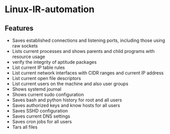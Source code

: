 # Linux-IR-automation

## Features 
- Saves established connections and listening ports, including those using raw sockets
- Lists current processes and shows parents and child programs with resource usage 
- verify the integrity of aptitude packages 
- List current IP table rules
- List current network interfaces with CIDR ranges and current IP address
- List current open file descriptors
- List current users on the machine and also user groups
- Shows systemd journal 
- Shows current sudo configuration
- Saves bash and python history for root and all users
- Saves authorized keys and know hosts for all users
- Saves SSHD configuration
- Saves current DNS settings
- Saves cron jobs for all users
- Tars all files 

